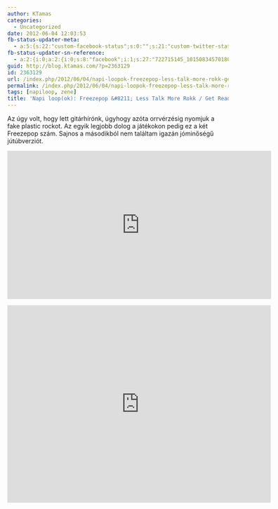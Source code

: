 ```yaml
---
author: KTamas
categories:
  - Uncategorized
date: 2012-06-04 12:03:53
fb-status-updater-meta:
  - a:5:{s:22:"custom-facebook-status";s:0:"";s:21:"custom-twitter-status";s:0:"";s:7:"fb-push";s:1:"1";s:7:"tw-push";s:1:"1";s:4:"push";s:1:"1";}
fb-status-updater-sn-reference:
  - a:2:{i:0;a:2:{i:0;s:8:"facebook";i:1;s:27:"722715145_10150834570180146";}i:1;a:2:{i:0;s:7:"twitter";i:1;s:19:"2.0958627653656E+17";}}
guid: http://blog.ktamas.com/?p=2363129
id: 2363129
url: /index.php/2012/06/04/napi-loopok-freezepop-less-talk-more-rokk-get-ready-2-rokk-backlog/
permalink: /index.php/2012/06/04/napi-loopok-freezepop-less-talk-more-rokk-get-ready-2-rokk-backlog/
tags: [napiloop, zene]
title: 'Napi loop(ok): Freezepop &#8211; Less Talk More Rokk / Get Ready 2 Rokk (backlog)'
---
```


Az úgy volt, hogy lett gitárhírónk, úgyhogy azóta orrvérzésig nyomjuk a fake plastic rockot. Az egyik legjobb dolog a játékokon pedig ez a két Freezepop szám. Sajnos a másodikból nem találtam igazán jóminőségű jútúbverziót.

<p><iframe width="601" height="338" src="http://www.youtube.com/embed/WcAFkYUnSjg" frameborder="0" allowfullscreen=""></iframe></p>
<p><iframe width="600" height="450" src="http://www.youtube.com/embed/ZbpxNnJaHjA" frameborder="0" allowfullscreen=""></iframe></p>
